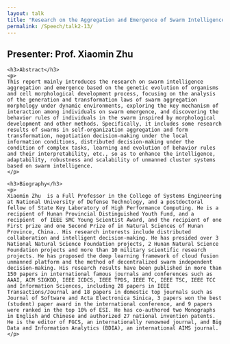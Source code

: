 ```yaml
---
layout: talk
title: "Research on the Aggregation and Emergence of Swarm Intelligence Based on the Evolutionary Mechanism of Organisms"
permalink: /Speech/talk2-13/
---
```


<div class="talk-container">
    <div class="talk-header">
        <h2>Presenter: Prof. Xiaomin Zhu</h2>
    </div>

    <h3>Abstract</h3>
    <p>
    This report mainly introduces the research on swarm intelligence aggregation and emergence based on the genetic evolution of organisms and cell morphological development process, focusing on the analysis of the generation and transformation laws of swarm aggregation morphology under dynamic environments, exploring the key mechanism of interaction among individuals on swarm emergence, and discovering the behavior rules of individuals in the swarm inspired by morphological development and other methods. Specifically, it includes some research results of swarms in self-organization aggregation and form transformation, negotiation decision-making under the local information conditions, distributed decision-making under the condition of complex tasks, learning and evolution of behavior rules and their interpretability, etc., so as to enhance the intelligence, adaptability, robustness and scalability of unmanned cluster systems based on swarm intelligence.
    </p>

    <h3>Biography</h3>
    <p>
    Xiaomin Zhu  is a Full Professor in the College of Systems Engineering at National University of Defense Technology, and a postdoctoral fellow of State Key Laboratory of High Performance Computing. He is a recipient of Hunan Provincial Distinguished Youth Fund, and a recipient  of IEEE SMC Young Scientist Award, and the recipient of one First prize and one Second Prize of in Natural Sciences of Hunan Province, China.. His research interests include distributed collaboration and intelligent decision-making. He has presided over 3 National Natural Science Foundation projects, 2 Hunan Natural Science Foundation projects and more than 10 military scientific research projects. He has proposed the deep learning framework of cloud fusion unmanned platform and the method of decentralized swarm independent decision-making. His research results have been published in more than 150 papers in international famous journals and conferences such as AAAI, ACM SIGKDD, IEEE ICDCS, IEEE TPDS, IEEE TC, IEEE TSC, IEEE TCC and Information Sciences, including 28 papers in IEEE Transactions/Journal and 18 papers in domestic top journals such as Journal of Software and Acta Electronica Sinica, 3 papers won the best (student) paper award in the international conference, and 9 papers were ranked in the top 10% of ESI. He has co-authored two Monographs in English and Chinese and authorized 27 national invention patents. He is the editor of FGCS, an internationally renowned journal, and Big Data and Information Analytics (BDIA), an international AIMS journal.
    </p>
</div>
